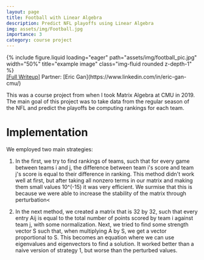 ```yaml
---
layout: page
title: Football with Linear Algebra
description: Predict NFL playoffs using Linear Algebra
img: assets/img/Football.jpg
importance: 3
category: course project
---
```


<div class="row">
    <div class="col-sm mt-3 mt-md-0">
        {% include figure.liquid loading="eager" path="assets/img/football_pic.jpg"  width="50%" title="example image" class="img-fluid rounded z-depth-1" %}
    </div>
</div>
<a class="text" href="/assets/pdf/Linear.pdf">[Full Writeup]</a>
Partner: [Eric Gan](https://www.linkedin.com/in/eric-gan-cmu/)

This was a course project from when I took Matrix Algebra at CMU in 2019. The main goal of this project was to take data from the regular season of the NFL and predict the playoffs be computing rankings for each team.

# Implementation

We employed two main strategies:

1.  In the first, we try to find rankings of teams, such
that for every game between teams i and j, the difference between team
i's score and team j's score is equal to their difference in ranking. This method didn't work
well at first, but after taking all nonzero terms in our matrix and making them small values
10^(-15) it was very efficient. We surmise that this is because we were able to increase the
stability of the matrix through perturbation<

2. In the next method, we created a matrix that is 32 by 32, such that every entry Aij is equal to
the total number of points scored by team i against team j,
with some normalization. Next, we tried to find some strength vector S such that,
when multiplying A by S, we get a vector proportional to S. This becomes an equation where we
can use eigenvalues and eigenvectors to find a solution. It
worked better than a naive version of strategy 1, but worse than the perturbed values.